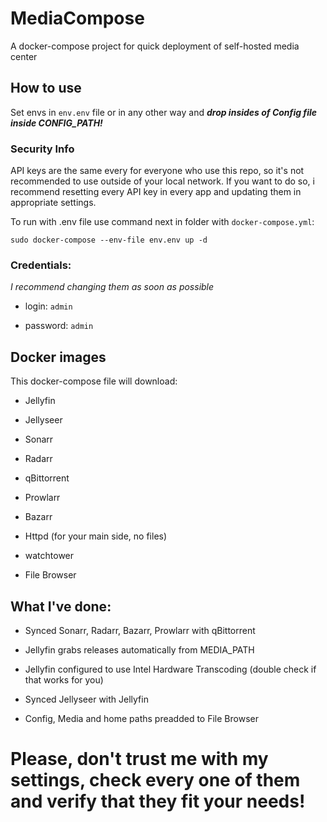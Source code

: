 # MediaCompose

A docker-compose project for quick deployment of self-hosted media center

## How to use

Set envs in `env.env` file or in any other way and
**_drop insides of Config file inside CONFIG_PATH!_**

### Security Info

API keys are the same every for everyone who use this repo, so it's not recommended to use outside of your local network. If you want to do so, i recommend resetting every API key in every app and updating them in appropriate settings.

To run with .env file use command next in folder with `docker-compose.yml`:

`sudo docker-compose --env-file env.env up -d`

### Credentials:

_I recommend changing them as soon as possible_

- login: `admin`

- password: `admin`

## Docker images

This docker-compose file will download:

- Jellyfin

- Jellyseer

- Sonarr

- Radarr

- qBittorrent

- Prowlarr

- Bazarr

- Httpd (for your main side, no files)

- watchtower

- File Browser

## What I've done:

- Synced Sonarr, Radarr, Bazarr, Prowlarr with qBittorrent

- Jellyfin grabs releases automatically from MEDIA_PATH

- Jellyfin configured to use Intel Hardware Transcoding (double check if that works for you)

- Synced Jellyseer with Jellyfin

- Config, Media and home paths preadded to File Browser

# Please, don't trust me with my settings, check every one of them and verify that they fit your needs!
